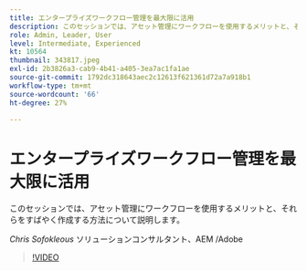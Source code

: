 ```yaml
---
title: エンタープライズワークフロー管理を最大限に活用
description: このセッションでは、アセット管理にワークフローを使用するメリットと、それらをすばやく作成する方法について説明します。
role: Admin, Leader, User
level: Intermediate, Experienced
kt: 10564
thumbnail: 343817.jpeg
exl-id: 2b3826a3-cab9-4b41-a405-3ea7ac1fa1ae
source-git-commit: 1792dc318643aec2c12613f621361d72a7a918b1
workflow-type: tm+mt
source-wordcount: '66'
ht-degree: 27%

---
```


# エンタープライズワークフロー管理を最大限に活用

このセッションでは、アセット管理にワークフローを使用するメリットと、それらをすばやく作成する方法について説明します。

*Chris Sofokleous* ソリューションコンサルタント、AEM /Adobe

>[!VIDEO](https://video.tv.adobe.com/v/343817/?quality=12&learn=on)
